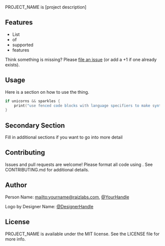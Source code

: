 <!-- <img width=443 src="readme-images/PROJECT_NAME-logo.png" alt="PROJECT_NAME Logo" /> -->

<!-- iOS badges
[![CI Status](http://img.shields.io/travis/Raizlabs/PROEJCT_NAME.svg?style=flat)](https://travis-ci.org/Raizlabs/PROJECT_NAME)
[![Version](https://img.shields.io/cocoapods/v/PROJECT_NAME.svg?style=flat)](http://cocoapods.org/pods/PROJECT_NAME)
[![License](https://img.shields.io/cocoapods/l/PROJECT_NAME.svg?style=flat)](http://cocoapods.org/pods/PROJECT_NAME)
[![Platform](https://img.shields.io/cocoapods/p/PROJECT_NAME.svg?style=flat)](http://cocoapods.org/pods/PROJECT_NAME)
[![Carthage compatible](https://img.shields.io/badge/Carthage-compatible-4BC51D.svg?style=flat)](https://github.com/Carthage/Carthage)
-->

<!-- Android badges

-->

PROJECT_NAME is [project description]

<!-- iOS
To run the example project, run `pod try PROJECT_NAME`, or clone the repo and open `Example/PROJECT_NAME.xcworkspace`.
-->

<!-- Android
To run the example project, _____________
-->

<!-- iOS
## Installation with CocoaPods

PROJECT_NAME is available through [CocoaPods](http://cocoapods.org). To install
it, simply add the following line to your Podfile:

```ruby
pod 'PROJECT_NAME'
```

## Installation with Carthage

PROJECT_NAME is also compatible with [Carthage](https://github.com/Carthage/Carthage). To install it, simply add the following line to your Cartfile:

```ogdl
github "Raizlabs/PROJECT_NAME"
```
-->

## Features

- List
- of
- supported
- features

Think something is missing? Please [file an issue](https://github.com/Raizlabs/PROJECT_NAME/issues) (or add a +1 if one already exists).

## Usage

Here is a section on how to use the thing.

```swift
if unicorns && sparkles {
    print("use fenced code blocks with language specifiers to make syntax-highlighted code samples")
}
```

## Secondary Section

Fill in additional sections if you want to go into more detail

## Contributing

Issues and pull requests are welcome! Please format all code using <!-- your project's formatting rules -->. See CONTRIBUTING.md for additional details.


## Author

Person Name: <mailto:yourname@raizlabs.com>, [@YourHandle](https://twitter.com/YourHandle)

Logo by Designer Name: [@DesignerHandle](https://twitter.com/DesignerHandle)

## License

PROJECT_NAME is available under the MIT license. See the LICENSE file for more info.
